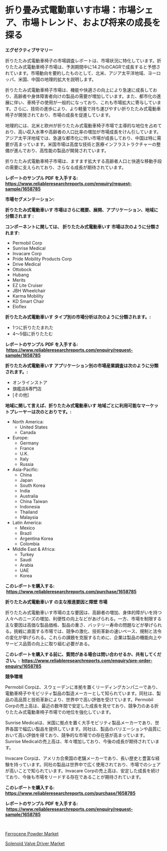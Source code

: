 <p><h1>折り畳み式電動車いす市場：市場シェア、市場トレンド、および将来の成長を探る</h1></p><p><strong>エグゼクティブサマリー</strong></p>
<p><p>折りたたみ式電動車椅子の市場調査レポートは、市場状況に特化しています。折りたたみ式電動車椅子市場は、予測期間中に14.2％のCAGRで成長すると予想されています。市場動向を要約したものとして、北米、アジア太平洋地域、ヨーロッパ、米国、中国の地理的拡大を説明します。</p><p>折りたたみ式電動車椅子市場は、機能や快適さの向上により急速に成長しており、高齢者や身体障害者向けの製品の需要が増加しています。また、都市化の進展に伴い、車椅子の使用が一般的になっており、これも市場拡大に寄与しています。さらに、技術の進歩により、より軽量で持ち運びやすい折りたたみ式電動車椅子が開発されており、市場の成長を促進しています。</p><p>地理的には、北米と欧州が折りたたみ式電動車椅子市場で主導的な地位を占めており、高い収入水準や高齢者の人口比率の増加が市場成長をけん引しています。アジア太平洋地域では、急速な都市化に伴い市場が成長しており、中国は特に需要が高まっています。米国市場は高度な技術と医療インフラストラクチャーの整備が進んでおり、高性能の製品が開発されています。</p><p>折りたたみ式電動車椅子市場は、ますます拡大する高齢者人口と快適な移動手段の需要に支えられており、さらなる成長が期待されています。</p></p>
<p><strong>レポートのサンプル PDF を入手する: <a href="https://www.reliableresearchreports.com/enquiry/request-sample/1658785">https://www.reliableresearchreports.com/enquiry/request-sample/1658785</a></strong></p>
<p><strong>市場セグメンテーション:</strong></p>
<p><strong> 折りたたみ式電動車いす 市場はさらに概要、展開、アプリケーション、地域に分類されます :</strong></p>
<p><strong>コンポーネントに関しては、 折りたたみ式電動車いす 市場は次のように分類されます: &nbsp;</strong></p>
<p><ul><li>Permobil Corp</li><li>Sunrise Medical</li><li>Invacare Corp</li><li>Pride Mobility Products Corp</li><li>Drive Medical</li><li>Ottobock</li><li>Hubang</li><li>Merits</li><li>EZ Lite Cruiser</li><li>JBH Wheelchair</li><li>Karma Mobility</li><li>KD Smart Chair</li><li>Eloflex</li></ul></p>
<p><strong> 折りたたみ式電動車いす タイプ別の市場分析は次のように分類されます。:</strong></p>
<p><ul><li>1つに折りたたまれた</li><li>4～5個に折りたたむ</li></ul></p>
<p><strong>レポートのサンプル PDF を入手する: &nbsp;<a href="https://www.reliableresearchreports.com/enquiry/request-sample/1658785">https://www.reliableresearchreports.com/enquiry/request-sample/1658785</a></strong></p>
<p><strong> 折りたたみ式電動車いす アプリケーション別の市場産業調査は次のように分類されます。:</strong></p>
<p><ul><li>オンラインストア</li><li>旗艦店&専門店</li><li>[その他]</li></ul></p>
<p><strong>地域に関して言えば、折りたたみ式電動車いす 地域ごとに利用可能なマーケットプレーヤーは次のとおりです。:</strong></p>
<p><ul>
    <li>
        North America:
        <ul>
            <li>United States</li>
            <li>Canada</li>
        </ul>
    </li>
    <li>
        Europe:
        <ul>
            <li>Germany</li>
            <li>France</li>
            <li>U.K.</li>
            <li>Italy</li>
            <li>Russia</li>
        </ul>
    </li>
    <li>
        Asia-Pacific:
        <ul>
            <li>China</li>
            <li>Japan</li>
            <li>South Korea</li>
            <li>India</li>
            <li>Australia</li>
            <li>China Taiwan</li>
            <li>Indonesia</li>
            <li>Thailand</li>
            <li>Malaysia</li>
        </ul>
    </li>
    <li>
        Latin America:
        <ul>
            <li>Mexico</li>
            <li>Brazil</li>
            <li>Argentina Korea</li>
            <li>Colombia</li>
        </ul>
    </li>
    <li>
        Middle East & Africa:
        <ul>
            <li>Turkey</li>
            <li>Saudi</li>
            <li>Arabia</li>
            <li>UAE</li>
            <li>Korea</li>
        </ul>
    </li>
    </ul></p>
<p><strong>このレポートを購入する: &nbsp;<a href="https://www.reliableresearchreports.com/purchase/1658785">https://www.reliableresearchreports.com/purchase/1658785</a></strong></p>
<p><strong>折りたたみ式電動車いす の主な推進要因と障壁 市場</strong></p>
<p><p>折りたたみ式電動車いす市場の主な要因は、高齢者の増加、身体的障がいを持つ人々へのニーズの増加、利便性の向上などがあげられる。一方、市場を制限する主な要因は高価な製品価格、製品の重さ、バッテリー寿命の問題などが挙げられる。挑戦に直面する市場では、競争の激化、技術革新の速いペース、規制と法令の変化が挙げられる。これらの課題を克服するために、企業は製品の機能向上やサービス品質の向上に取り組む必要がある。</p></p>
<p><strong>このレポートを購入する前に、質問がある場合は問い合わせるか、共有してください。:&nbsp; <a href="https://www.reliableresearchreports.com/enquiry/pre-order-enquiry/1658785">https://www.reliableresearchreports.com/enquiry/pre-order-enquiry/1658785</a></strong></p>
<p><strong>競争環境</strong></p>
<p><p>Permobil Corpは、スウェーデンに本拠を置くリーディングカンパニーであり、電動車椅子やモビリティ製品の製造メーカーとして知られています。同社は、製品の高品質と技術革新により、世界中で高い評価を受けています。Permobil Corpの売上高は、最近の数年間で安定した成長を見せており、競争力のある折りたたみ式電動車椅子市場での地位を強化しています。</p><p>Sunrise Medicalは、米国に拠点を置く大手モビリティ製品メーカーであり、世界各国で幅広い製品を提供しています。同社は、製品のバリエーションや品質において高い評価を得ており、競争的な市場での存在感が高まっています。Sunrise Medicalの売上高は、年々増加しており、今後の成長が期待されています。</p><p>Invacare Corpは、アメリカ合衆国の老舗メーカーであり、長い歴史と豊富な経験を持っています。同社の製品は世界中で広く使用されており、市場でのシェアが高いことで知られています。Invacare Corpの売上高は、安定した成長を続けており、今後も市場をリードする存在であることが期待されています。</p></p>
<p><strong>このレポートを購入する: &nbsp; <a href="https://www.reliableresearchreports.com/purchase/1658785">https://www.reliableresearchreports.com/purchase/1658785</a></strong></p>
<p><strong>レポートのサンプル PDF を入手する: &nbsp;<a href="https://www.reliableresearchreports.com/enquiry/request-sample/1658785">https://www.reliableresearchreports.com/enquiry/request-sample/1658785</a></strong><strong></strong></p>
<p>&nbsp;</p>
<p><p><a href="https://carnation-joke-41f.notion.site/Ferrocene-Powder-Market-Provides-a-Comprehensive-Analysis-Including-a-Macro-Overview-of-the-Market-a-54332c2d6e8342f0bf88625db911a457">Ferrocene Powder Market</a></p><p><a href="https://github.com/YashRP12/Market-Research-Report-List-3/blob/main/solenoid-valve-driver-market.md">Solenoid Valve Driver Market</a></p></p>